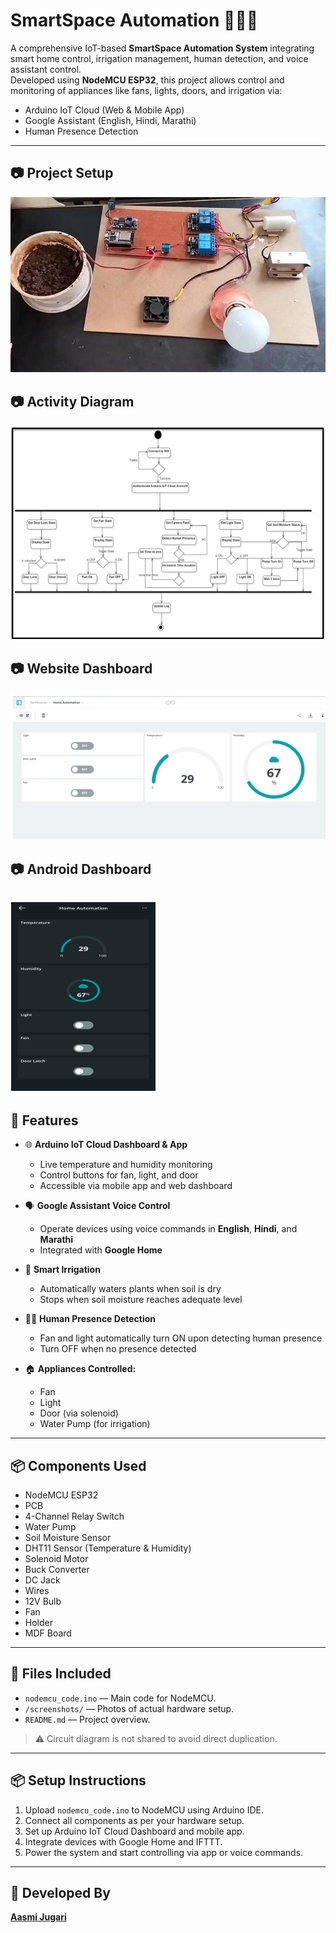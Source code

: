 # SmartSpace Automation 🚪💡🌾

A comprehensive IoT-based **SmartSpace Automation System** integrating smart home control, irrigation management, human detection, and voice assistant control.  
Developed using **NodeMCU ESP32**, this project allows control and monitoring of appliances like fans, lights, doors, and irrigation via:

- Arduino IoT Cloud (Web & Mobile App)
- Google Assistant (English, Hindi, Marathi)
- Human Presence Detection

---

## 📷 Project Setup

![Hardware Setup](System_Setup.jpeg)

## 📷 Activity Diagram

![Hardware Setup](Activity_Diagram.png)

## 📷 Website Dashboard

![Hardware Setup](Website_Dashboard.png)

## 📷 Android Dashboard

![Hardware Setup](Android_Dashboard.png)
---

## 🚀 Features

- 🌐 **Arduino IoT Cloud Dashboard & App**
  - Live temperature and humidity monitoring
  - Control buttons for fan, light, and door
  - Accessible via mobile app and web dashboard

- 🗣️ **Google Assistant Voice Control**
  - Operate devices using voice commands in **English**, **Hindi**, and **Marathi**
  - Integrated with **Google Home**

- 🌾 **Smart Irrigation**
  - Automatically waters plants when soil is dry
  - Stops when soil moisture reaches adequate level

- 🚶‍♂️ **Human Presence Detection**
  - Fan and light automatically turn ON upon detecting human presence
  - Turn OFF when no presence detected

- 🏠 **Appliances Controlled:**
  - Fan
  - Light
  - Door (via solenoid)
  - Water Pump (for irrigation)

---

## 📦 Components Used

- NodeMCU ESP32
- PCB
- 4-Channel Relay Switch
- Water Pump
- Soil Moisture Sensor
- DHT11 Sensor (Temperature & Humidity)
- Solenoid Motor
- Buck Converter
- DC Jack
- Wires
- 12V Bulb
- Fan
- Holder
- MDF Board

---

## 📁 Files Included

- `nodemcu_code.ino` — Main code for NodeMCU.
- `/screenshots/` — Photos of actual hardware setup.
- `README.md` — Project overview.

> ⚠️ Circuit diagram is not shared to avoid direct duplication.

---

## 📦 Setup Instructions

1. Upload `nodemcu_code.ino` to NodeMCU using Arduino IDE.
2. Connect all components as per your hardware setup.
3. Set up Arduino IoT Cloud Dashboard and mobile app.
4. Integrate devices with Google Home and IFTTT.
5. Power the system and start controlling via app or voice commands.

---

## 📎 Developed By

**[Aasmi Jugari](https://github.com/AasmiJugari)**
